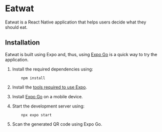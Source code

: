 # Eatwat

Eatwat is a React Native application that helps users decide what they should eat.

## Installation

Eatwat is built using Expo and, thus, using [Expo Go](https://docs.expo.dev/get-started/expo-go/) is a quick way to try the application.

1. Install the required dependencies using:

   ```
       npm install
   ```

2. Install the [tools required to use Expo](https://docs.expo.dev/get-started/installation/).

3. Install [Expo Go](https://docs.expo.dev/get-started/expo-go/) on a mobile device.

4. Start the development server using:

   ```
       npx expo start
   ```

5. Scan the generated QR code using Expo Go.
